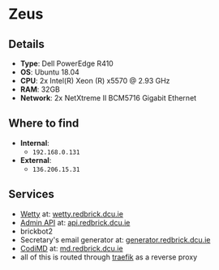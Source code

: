# Zeus

## Details
- **Type**: Dell PowerEdge R410
- **OS**: Ubuntu 18.04
- **CPU**: 2x Intel(R) Xeon (R) x5570 @ 2.93 GHz
- **RAM**: 32GB
- **Network**: 2x NetXtreme II BCM5716 Gigabit Ethernet

## Where to find
- **Internal**:
	- `192.168.0.131`
- **External**:
	- `136.206.15.31`

## Services
- [Wetty](../services/servers.md#Logging%20in%20to%20Wetty) at: [wetty.redbrick.dcu.ie](https://wetty.redbrick.dcu.ie)
- [Admin API](../services/api.md) at: [api.redbrick.dcu.ie](https://api.redbrick.dcu.ie)
- brickbot2
- Secretary's email generator  at: [generator.redbrick.dcu.ie](https://generator.redbrick.dcu.ie)
- [CodiMD](../services/codimd.md) at: [md.redbrick.dcu.ie](https://md.redbrick.dcu.ie)
- all of this is routed through [traefik](../services/traefik.md) as a reverse proxy